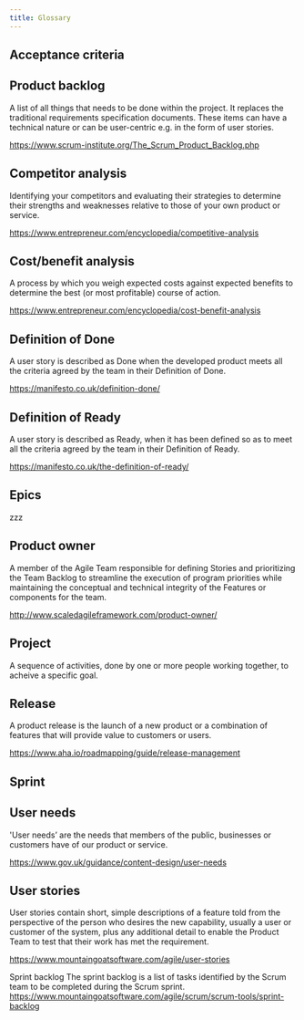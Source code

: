 ```yaml
---
title: Glossary
---
```

## Acceptance criteria

## Product backlog
A list of all things that needs to be done within the project. It replaces the traditional requirements specification documents. These items can have a technical nature or can be user-centric e.g. in the form of user stories.

https://www.scrum-institute.org/The_Scrum_Product_Backlog.php 

## Competitor analysis
Identifying your competitors and evaluating their strategies to determine their strengths and weaknesses relative to those of your own product or service.

https://www.entrepreneur.com/encyclopedia/competitive-analysis 

## Cost/benefit analysis
A process by which you weigh expected costs against expected benefits to determine the best (or most profitable) course of action.

https://www.entrepreneur.com/encyclopedia/cost-benefit-analysis

## Definition of Done
A user story is described as Done when the developed product meets all the criteria agreed by the team in their Definition of Done.

https://manifesto.co.uk/definition-done/ 

## Definition of Ready
A user story is described as Ready, when it has been defined so as to meet all the criteria agreed by the team in their Definition of Ready.

https://manifesto.co.uk/the-definition-of-ready/ 

## Epics
zzz

## Product owner

A member of the Agile Team responsible for defining Stories and prioritizing the Team Backlog to streamline the execution of program priorities while maintaining the conceptual and technical integrity of the Features or components for the team.

http://www.scaledagileframework.com/product-owner/ 

## Project
A sequence of activities, done by one or more people working together, to acheive a specific goal.

## Release
A product release is the launch of a new product or a combination of features that will provide value to customers or users.

https://www.aha.io/roadmapping/guide/release-management 

## Sprint

## User needs
'User needs’ are the needs that members of the public, businesses or customers have of our product or service.

https://www.gov.uk/guidance/content-design/user-needs 

## User stories
User stories contain short, simple descriptions of a feature told from the perspective of the person who desires the new capability, usually a user or customer of the system, plus any additional detail to enable the Product Team to test that their work has met the requirement.

https://www.mountaingoatsoftware.com/agile/user-stories 

 

Sprint backlog  The sprint backlog is a list of tasks identified by the Scrum team to be completed during the Scrum sprint.
https://www.mountaingoatsoftware.com/agile/scrum/scrum-tools/sprint-backlog 



